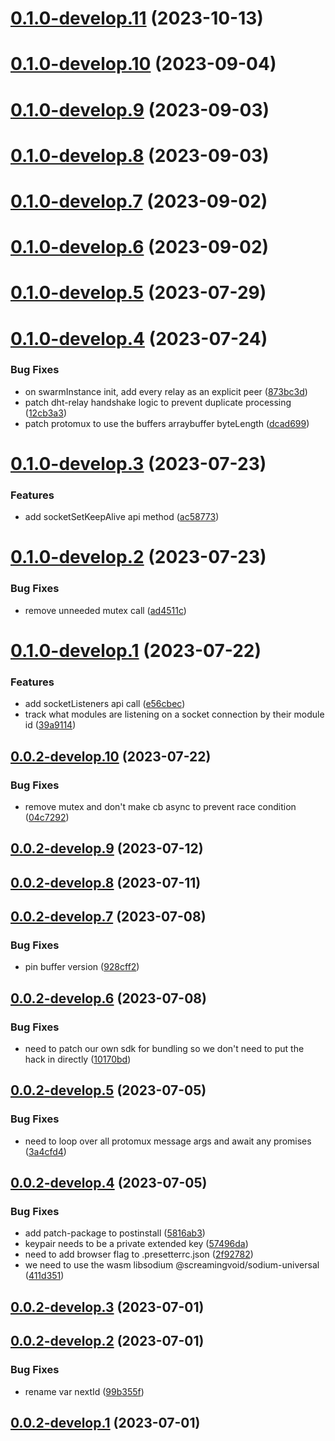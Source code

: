 # [0.1.0-develop.11](https://git.lumeweb.com/LumeWeb/kernel-swarm/compare/v0.1.0-develop.10...v0.1.0-develop.11) (2023-10-13)

# [0.1.0-develop.10](https://git.lumeweb.com/LumeWeb/kernel-swarm/compare/v0.1.0-develop.9...v0.1.0-develop.10) (2023-09-04)

# [0.1.0-develop.9](https://git.lumeweb.com/LumeWeb/kernel-swarm/compare/v0.1.0-develop.8...v0.1.0-develop.9) (2023-09-03)

# [0.1.0-develop.8](https://git.lumeweb.com/LumeWeb/kernel-swarm/compare/v0.1.0-develop.7...v0.1.0-develop.8) (2023-09-03)

# [0.1.0-develop.7](https://git.lumeweb.com/LumeWeb/kernel-swarm/compare/v0.1.0-develop.6...v0.1.0-develop.7) (2023-09-02)

# [0.1.0-develop.6](https://git.lumeweb.com/LumeWeb/kernel-swarm/compare/v0.1.0-develop.5...v0.1.0-develop.6) (2023-09-02)

# [0.1.0-develop.5](https://git.lumeweb.com/LumeWeb/kernel-swarm/compare/v0.1.0-develop.4...v0.1.0-develop.5) (2023-07-29)

# [0.1.0-develop.4](https://git.lumeweb.com/LumeWeb/kernel-swarm/compare/v0.1.0-develop.3...v0.1.0-develop.4) (2023-07-24)


### Bug Fixes

* on swarmInstance init, add every relay as an explicit peer ([873bc3d](https://git.lumeweb.com/LumeWeb/kernel-swarm/commit/873bc3da52d206635d7dea5f8090e1a05ccf6828))
* patch dht-relay handshake logic to prevent duplicate processing ([12cb3a3](https://git.lumeweb.com/LumeWeb/kernel-swarm/commit/12cb3a3b5ee16bbda03458627a0ea67f89d7576b))
* patch protomux to use the buffers arraybuffer byteLength ([dcad699](https://git.lumeweb.com/LumeWeb/kernel-swarm/commit/dcad699ae1f5f14e3ffe3844607028a6cd53130e))

# [0.1.0-develop.3](https://git.lumeweb.com/LumeWeb/kernel-swarm/compare/v0.1.0-develop.2...v0.1.0-develop.3) (2023-07-23)


### Features

* add socketSetKeepAlive api method ([ac58773](https://git.lumeweb.com/LumeWeb/kernel-swarm/commit/ac5877385b96b7162a646cadc9b9512759f21bbb))

# [0.1.0-develop.2](https://git.lumeweb.com/LumeWeb/kernel-swarm/compare/v0.1.0-develop.1...v0.1.0-develop.2) (2023-07-23)


### Bug Fixes

* remove unneeded mutex call ([ad4511c](https://git.lumeweb.com/LumeWeb/kernel-swarm/commit/ad4511c3853d6cd3fc5c3f0490012ca34f5c66ce))

# [0.1.0-develop.1](https://git.lumeweb.com/LumeWeb/kernel-swarm/compare/v0.0.2-develop.10...v0.1.0-develop.1) (2023-07-22)


### Features

* add socketListeners api call ([e56cbec](https://git.lumeweb.com/LumeWeb/kernel-swarm/commit/e56cbecbcf6641ea12059868829b9428a3c327c2))
* track what modules are listening on a socket connection by their module id ([39a9114](https://git.lumeweb.com/LumeWeb/kernel-swarm/commit/39a91144de1641ec17ba02888409009310aca67a))

## [0.0.2-develop.10](https://git.lumeweb.com/LumeWeb/kernel-swarm/compare/v0.0.2-develop.9...v0.0.2-develop.10) (2023-07-22)


### Bug Fixes

* remove mutex and don't make cb async to prevent race condition ([04c7292](https://git.lumeweb.com/LumeWeb/kernel-swarm/commit/04c7292e44a9ad272543ff241dad72af4ce5ccaa))

## [0.0.2-develop.9](https://git.lumeweb.com/LumeWeb/kernel-swarm/compare/v0.0.2-develop.8...v0.0.2-develop.9) (2023-07-12)

## [0.0.2-develop.8](https://git.lumeweb.com/LumeWeb/kernel-swarm/compare/v0.0.2-develop.7...v0.0.2-develop.8) (2023-07-11)

## [0.0.2-develop.7](https://git.lumeweb.com/LumeWeb/kernel-swarm/compare/v0.0.2-develop.6...v0.0.2-develop.7) (2023-07-08)


### Bug Fixes

* pin buffer version ([928cff2](https://git.lumeweb.com/LumeWeb/kernel-swarm/commit/928cff2a083e5282d15882b6be05ab42d6e2cab2))

## [0.0.2-develop.6](https://git.lumeweb.com/LumeWeb/kernel-swarm/compare/v0.0.2-develop.5...v0.0.2-develop.6) (2023-07-08)


### Bug Fixes

* need to patch our own sdk for bundling so we don't need to put the hack in directly ([10170bd](https://git.lumeweb.com/LumeWeb/kernel-swarm/commit/10170bd673ccd4070c2ab9e0b444cba81080311d))

## [0.0.2-develop.5](https://git.lumeweb.com/LumeWeb/kernel-swarm/compare/v0.0.2-develop.4...v0.0.2-develop.5) (2023-07-05)


### Bug Fixes

* need to loop over all protomux message args and await any promises ([3a4cfd4](https://git.lumeweb.com/LumeWeb/kernel-swarm/commit/3a4cfd45a6515fac5a4205d0c2503864efbd33bf))

## [0.0.2-develop.4](https://git.lumeweb.com/LumeWeb/kernel-swarm/compare/v0.0.2-develop.3...v0.0.2-develop.4) (2023-07-05)


### Bug Fixes

* add patch-package to postinstall ([5816ab3](https://git.lumeweb.com/LumeWeb/kernel-swarm/commit/5816ab308ada8f489d4f01d6110bf2dd14092412))
* keypair needs to be a private extended key ([57496da](https://git.lumeweb.com/LumeWeb/kernel-swarm/commit/57496da5cc4c0aa4c0fd941d45d32ae4ed798d36))
* need to add browser flag to .presetterrc.json ([2f92782](https://git.lumeweb.com/LumeWeb/kernel-swarm/commit/2f92782995af6a15719325e482a077e87a7b6b6e))
* we need to use the wasm libsodium @screamingvoid/sodium-universal ([411d351](https://git.lumeweb.com/LumeWeb/kernel-swarm/commit/411d35154f6a3176a9ee8c2033ac3ea2877d6be9))

## [0.0.2-develop.3](https://git.lumeweb.com/LumeWeb/kernel-swarm/compare/v0.0.2-develop.2...v0.0.2-develop.3) (2023-07-01)

## [0.0.2-develop.2](https://git.lumeweb.com/LumeWeb/kernel-swarm/compare/v0.0.2-develop.1...v0.0.2-develop.2) (2023-07-01)


### Bug Fixes

* rename var nextId ([99b355f](https://git.lumeweb.com/LumeWeb/kernel-swarm/commit/99b355f7a1e8711d7d475d88cbd09338de0e8f1f))

## [0.0.2-develop.1](https://git.lumeweb.com/LumeWeb/kernel-swarm/compare/v0.0.1...v0.0.2-develop.1) (2023-07-01)
